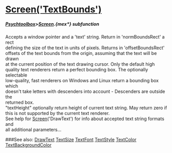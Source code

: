 # [Screen('TextBounds')](Screen-TextBounds) 
##### [Psychtoolbox](Pyschtoolbox)>[Screen](Screen).{mex*} subfunction


Accepts a window pointer and a 'text' string.  Return in 'normBoundsRect' a rect  
defining the size of the text in units of pixels. Returns in 'offsetBoundsRect'  
offsets of the text bounds from the origin, assuming that the text will be drawn  
at the current position of the text drawing cursor. Only the default high  
quality text renderers return a perfect bounding box. The optionally selectable  
low-quality, fast renderers on Windows and Linux return a bounding box which  
doesn't take letters with descenders into account - Descenders are outside the  
returned box.  
"textHeight" optionally return height of current text string. May return zero if  
this is not supported by the current text renderer.  
See help for [Screen](Screen)('DrawText') for info about accepted text string formats and  
all additional parameters...   


###See also:
[DrawText](Screen-DrawText) [TextSize](Screen-TextSize) [TextFont](Screen-TextFont) [TextStyle](Screen-TextStyle) [TextColor](Screen-TextColor) [TextBackgroundColor](Screen-TextBackgroundColor)
